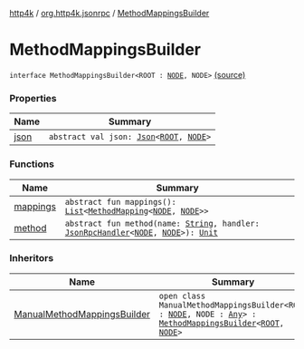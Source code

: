 [http4k](../../index.md) / [org.http4k.jsonrpc](../index.md) / [MethodMappingsBuilder](./index.md)

# MethodMappingsBuilder

`interface MethodMappingsBuilder<ROOT : `[`NODE`](index.md#NODE)`, NODE>` [(source)](https://github.com/http4k/http4k/blob/master/http4k-jsonrpc/src/main/kotlin/org/http4k/jsonrpc/MethodMappingsBuilder.kt#L6)

### Properties

| Name | Summary |
|---|---|
| [json](json.md) | `abstract val json: `[`Json`](../../org.http4k.format/-json/index.md)`<`[`ROOT`](index.md#ROOT)`, `[`NODE`](index.md#NODE)`>` |

### Functions

| Name | Summary |
|---|---|
| [mappings](mappings.md) | `abstract fun mappings(): `[`List`](https://kotlinlang.org/api/latest/jvm/stdlib/kotlin.collections/-list/index.html)`<`[`MethodMapping`](../-method-mapping/index.md)`<`[`NODE`](index.md#NODE)`, `[`NODE`](index.md#NODE)`>>` |
| [method](method.md) | `abstract fun method(name: `[`String`](https://kotlinlang.org/api/latest/jvm/stdlib/kotlin/-string/index.html)`, handler: `[`JsonRpcHandler`](../-json-rpc-handler.md)`<`[`NODE`](index.md#NODE)`, `[`NODE`](index.md#NODE)`>): `[`Unit`](https://kotlinlang.org/api/latest/jvm/stdlib/kotlin/-unit/index.html) |

### Inheritors

| Name | Summary |
|---|---|
| [ManualMethodMappingsBuilder](../-manual-method-mappings-builder/index.md) | `open class ManualMethodMappingsBuilder<ROOT : `[`NODE`](../-manual-method-mappings-builder/index.md#NODE)`, NODE : `[`Any`](https://kotlinlang.org/api/latest/jvm/stdlib/kotlin/-any/index.html)`> : `[`MethodMappingsBuilder`](./index.md)`<`[`ROOT`](../-manual-method-mappings-builder/index.md#ROOT)`, `[`NODE`](../-manual-method-mappings-builder/index.md#NODE)`>` |
